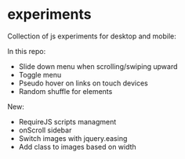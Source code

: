 experiments
===========

Collection of js experiments for desktop and mobile:

In this repo:

- Slide down menu when scrolling/swiping upward
- Toggle menu
- Pseudo hover on links on touch devices
- Random shuffle for elements

New:

- RequireJS scripts managment
- onScroll sidebar
- Switch images with jquery.easing
- Add class to images based on width
